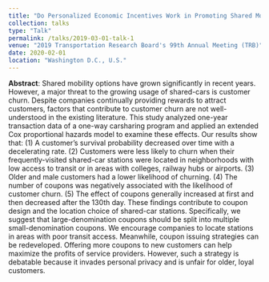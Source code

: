 ```yaml
---
title: "Do Personalized Economic Incentives Work in Promoting Shared Mobility? Examining Customer Churn Using a Time-Varying Cox Model"
collection: talks
type: "Talk"
permalink: /talks/2019-03-01-talk-1
venue: "2019 Transportation Research Board's 99th Annual Meeting (TRB)"
date: 2020-02-01
location: "Washington D.C., U.S."
---
```

**Abstract**: Shared mobility options have grown significantly in recent years. However, a major threat to the growing usage of shared-cars is customer churn. Despite companies continually providing rewards to attract customers, factors that contribute to customer churn are not well-understood in the existing literature. This study analyzed one-year transaction data of a one-way carsharing program and applied an extended Cox proportional hazards model to examine these effects. Our results show that: (1) A customer’s survival probability decreased over time with a decelerating rate. (2) Customers were less likely to churn when their frequently-visited shared-car stations were located in neighborhoods with low access to transit or in areas with colleges, railway hubs or airports. (3) Older and male customers had a lower likelihood of churning. (4) The number of coupons was negatively associated with the likelihood of customer churn. (5) The effect of coupons generally increased at first and then decreased after the 130th day. These findings contribute to coupon design and the location choice of shared-car stations. Specifically, we suggest that large-denomination coupons should be split into multiple small-denomination coupons. We encourage companies to locate stations in areas with poor transit access. Meanwhile, coupon issuing strategies can be redeveloped. Offering more coupons to new customers can help maximize the profits of service providers. However, such a strategy is debatable because it invades personal privacy and is unfair for older, loyal customers.